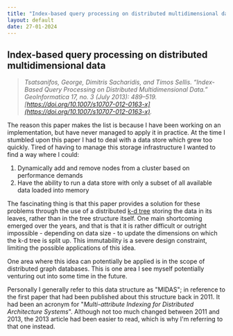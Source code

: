 ```yaml
---
title: "Index-based query processing on distributed multidimensional data"
layout: default
date: 27-01-2024
---
```


## Index-based query processing on distributed multidimensional data
> _Tsatsanifos, George, Dimitris Sacharidis, and Timos Sellis. “Index-Based Query Processing on Distributed Multidimensional Data.” GeoInformatica 17, no. 3 (July 2013): 489–519. [https://doi.org/10.1007/s10707-012-0163-x](https://doi.org/10.1007/s10707-012-0163-x)._

The reason this paper makes the list is because I have been working on an implementation, but have never managed to apply it in practice. At the time I stumbled upon this paper I had to deal with a data store which grew too quickly. Tired of having to manage this storage infrastructure I wanted to find a way where I could:

1. Dynamically add and remove nodes from a cluster based on performance demands
2. Have the ability to run a data store with only a subset of all available data loaded into memory

The fascinating thing is that this paper provides a solution for these problems through the use of a distributed [k-d tree](https://en.wikipedia.org/wiki/K-d_tree) storing the data in its leaves, rather than in the tree structure itself. One main shortcoming emerged over the years, and that is that it is rather difficult or outright impossible - depending on data size - to update the dimensions on which the k-d tree is split up. This immutability is a severe design constraint, limiting the possible applications of this idea.

One area where this idea can potentially be applied is in the scope of distributed graph databases. This is one area I see myself potentially venturing out into some time in the future.

Personally I generally refer to this data structure as "MIDAS"; in reference to the first paper that had been published about this structure back in 2011. It had been an acronym for "_Multi-attribute Indexing for Distributed Architecture Systems_". Although not too much changed between 2011 and 2013, the 2013 article had been easier to read, which is why I'm referring to that one instead.
